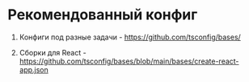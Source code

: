 # Рекомендованный конфиг

1. Конфиги под разные задачи - https://github.com/tsconfig/bases/

2. Сборки для React - https://github.com/tsconfig/bases/blob/main/bases/create-react-app.json